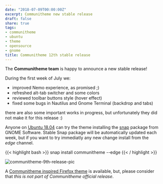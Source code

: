 ```yaml
---
date: "2018-07-09T00:00:00Z"
excerpt: Communitheme new stable release
draft: false
share: true
tags:
- communitheme
- ubuntu
- theme
- opensource
- gnome
title: Communitheme 12th stable release
---
```


The **Communitheme team** is happy to announce a new stable release!

During the first week of July we:

- improved Nemo experience, as promised ;)
- refreshed alt-tab switcher and some colors
- reviewed toolbar buttons style (hover effect)
- fixed some bugs in Nautilus and Gnome Terminal (backdrop and tabs)

there are also some important works in progress, but unfortunately they did not make it for this release :)

Anyone on [Ubuntu 18.04](https://www.ubuntu.com/download/desktop) can try the theme installing the [snap](https://snapcraft.io/communitheme) package from GNOME Software.
Stable Snap package will be automatically updated each week, but if you want to try immediatly any new change install from the *edge* channel.

{{< highlight bash >}}
snap install communitheme --edge
{{< / highlight >}}

![communitheme-9th-release-pic](/images/ubuntu-communitheme-2.png)


A [Communitheme inspired Firefox theme](https://color.firefox.com/?theme=XQAAAALtAAAAAAAAAABBKYhm849SCiazH1KEGccwS-xNVAWBveAusLC2VAlvlSjJ6UJSeqAgCYbdwa_-rV70IROd68eEot6ey6DBD6clRBXp1e7Wbm3jkhhZsTB6iGtxUNA9rD_f7WkYu4v4RFB_XR74DFyPAFWYVQkUMNbL2Mo2sQa9jDMc35kqQOoJm4_aT6Dkc9xrEV6O_-5hkDwOlMzIcFLFRtRxRaGEyH-y4Be72Vgc9j_f_vkOgA) is available, but, please consider that *this is not part of Communitheme official release*.
